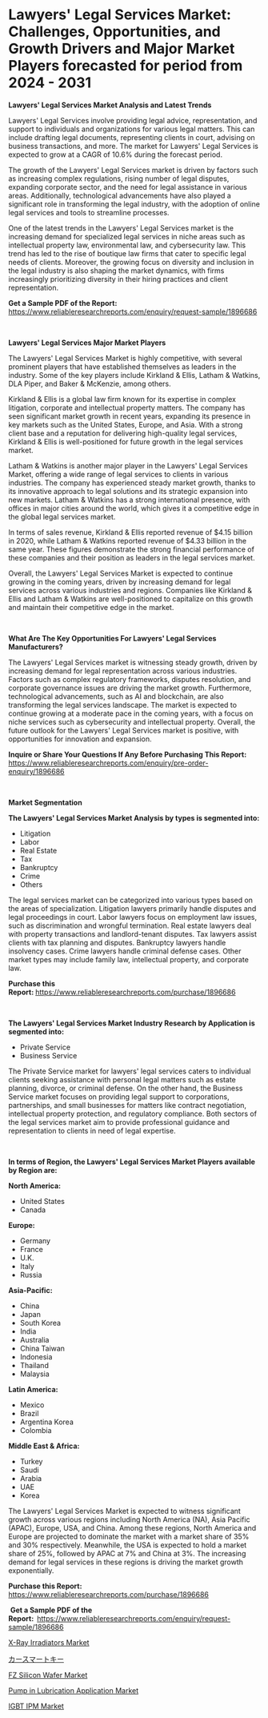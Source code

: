 <p><h1>Lawyers' Legal Services Market: Challenges, Opportunities, and Growth Drivers and Major Market Players forecasted for period from 2024 - 2031</h1></p><p><strong>Lawyers' Legal Services Market Analysis and Latest Trends</strong></p>
<p><p>Lawyers' Legal Services involve providing legal advice, representation, and support to individuals and organizations for various legal matters. This can include drafting legal documents, representing clients in court, advising on business transactions, and more. The market for Lawyers' Legal Services is expected to grow at a CAGR of 10.6% during the forecast period.</p><p>The growth of the Lawyers' Legal Services market is driven by factors such as increasing complex regulations, rising number of legal disputes, expanding corporate sector, and the need for legal assistance in various areas. Additionally, technological advancements have also played a significant role in transforming the legal industry, with the adoption of online legal services and tools to streamline processes.</p><p>One of the latest trends in the Lawyers' Legal Services market is the increasing demand for specialized legal services in niche areas such as intellectual property law, environmental law, and cybersecurity law. This trend has led to the rise of boutique law firms that cater to specific legal needs of clients. Moreover, the growing focus on diversity and inclusion in the legal industry is also shaping the market dynamics, with firms increasingly prioritizing diversity in their hiring practices and client representation.</p></p>
<p><strong>Get a Sample PDF of the Report:&nbsp;</strong> <a href="https://www.reliableresearchreports.com/enquiry/request-sample/1896686">https://www.reliableresearchreports.com/enquiry/request-sample/1896686</a></p>
<p>&nbsp;</p>
<p><strong>Lawyers' Legal Services Major Market Players</strong></p>
<p><p>The Lawyers' Legal Services Market is highly competitive, with several prominent players that have established themselves as leaders in the industry. Some of the key players include Kirkland & Ellis, Latham & Watkins, DLA Piper, and Baker & McKenzie, among others.</p><p>Kirkland & Ellis is a global law firm known for its expertise in complex litigation, corporate and intellectual property matters. The company has seen significant market growth in recent years, expanding its presence in key markets such as the United States, Europe, and Asia. With a strong client base and a reputation for delivering high-quality legal services, Kirkland & Ellis is well-positioned for future growth in the legal services market.</p><p>Latham & Watkins is another major player in the Lawyers' Legal Services Market, offering a wide range of legal services to clients in various industries. The company has experienced steady market growth, thanks to its innovative approach to legal solutions and its strategic expansion into new markets. Latham & Watkins has a strong international presence, with offices in major cities around the world, which gives it a competitive edge in the global legal services market.</p><p>In terms of sales revenue, Kirkland & Ellis reported revenue of $4.15 billion in 2020, while Latham & Watkins reported revenue of $4.33 billion in the same year. These figures demonstrate the strong financial performance of these companies and their position as leaders in the legal services market.</p><p>Overall, the Lawyers' Legal Services Market is expected to continue growing in the coming years, driven by increasing demand for legal services across various industries and regions. Companies like Kirkland & Ellis and Latham & Watkins are well-positioned to capitalize on this growth and maintain their competitive edge in the market.</p></p>
<p>&nbsp;</p>
<p><strong>What Are The Key Opportunities For Lawyers' Legal Services Manufacturers?</strong></p>
<p><p>The Lawyers' Legal Services market is witnessing steady growth, driven by increasing demand for legal representation across various industries. Factors such as complex regulatory frameworks, disputes resolution, and corporate governance issues are driving the market growth. Furthermore, technological advancements, such as AI and blockchain, are also transforming the legal services landscape. The market is expected to continue growing at a moderate pace in the coming years, with a focus on niche services such as cybersecurity and intellectual property. Overall, the future outlook for the Lawyers' Legal Services market is positive, with opportunities for innovation and expansion.</p></p>
<p><strong>Inquire or Share Your Questions If Any Before Purchasing This Report:</strong> <a href="https://www.reliableresearchreports.com/enquiry/pre-order-enquiry/1896686">https://www.reliableresearchreports.com/enquiry/pre-order-enquiry/1896686</a></p>
<p>&nbsp;</p>
<p><strong>Market Segmentation</strong></p>
<p><strong>The Lawyers' Legal Services Market Analysis by types is segmented into:</strong></p>
<p><ul><li>Litigation</li><li>Labor</li><li>Real Estate</li><li>Tax</li><li>Bankruptcy</li><li>Crime</li><li>Others</li></ul></p>
<p><p>The legal services market can be categorized into various types based on the areas of specialization. Litigation lawyers primarily handle disputes and legal proceedings in court. Labor lawyers focus on employment law issues, such as discrimination and wrongful termination. Real estate lawyers deal with property transactions and landlord-tenant disputes. Tax lawyers assist clients with tax planning and disputes. Bankruptcy lawyers handle insolvency cases. Crime lawyers handle criminal defense cases. Other market types may include family law, intellectual property, and corporate law.</p></p>
<p><strong>Purchase this Report:&nbsp;</strong><a href="https://www.reliableresearchreports.com/purchase/1896686">https://www.reliableresearchreports.com/purchase/1896686</a></p>
<p>&nbsp;</p>
<p><strong>The Lawyers' Legal Services Market Industry Research by Application is segmented into:</strong></p>
<p><ul><li>Private Service</li><li>Business Service</li></ul></p>
<p><p>The Private Service market for lawyers' legal services caters to individual clients seeking assistance with personal legal matters such as estate planning, divorce, or criminal defense. On the other hand, the Business Service market focuses on providing legal support to corporations, partnerships, and small businesses for matters like contract negotiation, intellectual property protection, and regulatory compliance. Both sectors of the legal services market aim to provide professional guidance and representation to clients in need of legal expertise.</p></p>
<p>&nbsp;</p>
<p><strong>In terms of Region, the Lawyers' Legal Services Market Players available by Region are:</strong></p>
<p>
    <p> <strong> North America: </strong>
        <ul>
            <li>United States</li>
            <li>Canada</li>
        </ul>
        </p> 
    <p> <strong> Europe: </strong>
        <ul>
            <li>Germany</li>
            <li>France</li>
            <li>U.K.</li>
            <li>Italy</li>
            <li>Russia</li>
        </ul>
        </p> 
    <p> <strong> Asia-Pacific: </strong>
        <ul>
            <li>China</li>
            <li>Japan</li>
            <li>South Korea</li>
            <li>India</li>
            <li>Australia</li>
            <li>China Taiwan</li>
            <li>Indonesia</li>
            <li>Thailand</li>
            <li>Malaysia</li>
        </ul>
        </p> 
    <p> <strong> Latin America: </strong>
        <ul>
            <li>Mexico</li>
            <li>Brazil</li>
            <li>Argentina Korea</li>
            <li>Colombia</li>
        </ul>
        </p> 
    <p> <strong> Middle East & Africa: </strong>
        <ul>
            <li>Turkey</li>
            <li>Saudi</li>
            <li>Arabia</li>
            <li>UAE</li>
            <li>Korea</li>
        </ul>
    </p>
    </p>
<p><p>The Lawyers' Legal Services Market is expected to witness significant growth across various regions including North America (NA), Asia Pacific (APAC), Europe, USA, and China. Among these regions, North America and Europe are projected to dominate the market with a market share of 35% and 30% respectively. Meanwhile, the USA is expected to hold a market share of 25%, followed by APAC at 7% and China at 3%. The increasing demand for legal services in these regions is driving the market growth exponentially.</p></p>
<p><strong>Purchase this Report: </strong><a href="https://www.reliableresearchreports.com/purchase/1896686">https://www.reliableresearchreports.com/purchase/1896686</a></p>
<p>&nbsp;<strong>Get a Sample PDF of the Report:&nbsp;&nbsp;</strong><a href="https://www.reliableresearchreports.com/enquiry/request-sample/1896686">https://www.reliableresearchreports.com/enquiry/request-sample/1896686</a></p>
<p><strong></strong></p>
<p><p><a href="https://cute-banjo-8ca.notion.site/X-Ray-Irradiators-Market-Growth-Market-Trends-COVID-19-Impact-and-Forecasts-for-period-from-2024--4764d30a853945409df0f7addd3bb604">X-Ray Irradiators Market</a></p><p><a href="https://medium.com/@treverschaefer1/%E8%BB%8A%E7%94%A8%E3%82%B9%E3%83%9E%E3%83%BC%E3%83%88%E3%82%AD%E3%83%BC%E5%B8%82%E5%A0%B4%E3%81%AE%E8%A6%8F%E6%A8%A1%E3%81%A8%E5%B8%82%E5%A0%B4%E3%81%AE%E3%83%88%E3%83%AC%E3%83%B3%E3%83%89-%E5%AE%8C%E5%85%A8%E3%81%AA%E7%94%A3%E6%A5%AD%E6%A6%82%E8%A6%81-2024%E5%B9%B4%E3%81%8B%E3%82%892031%E5%B9%B4-ad45a540c634">カースマートキー</a></p><p><a href="https://view.publitas.com/reportprime-1/fz-silicon-wafer-market-research-report-the-key-to-successful-business-strategy-forecasted-for-period-from-2024-2031/">FZ Silicon Wafer Market</a></p><p><a href="https://meowing-lemming-dd3.notion.site/Pump-in-Lubrication-Application-Market-Research-Report-Reveals-The-Latest-Trends-And-Opportunities-o-14787f4bbd1b44f9aeaacef4d2f6044b">Pump in Lubrication Application Market</a></p><p><a href="https://view.publitas.com/reportprime-1/igbt-ipm-market-size-2024-2031-global-industrial-analysis-key-geographical-regions-market-share-top-key-players-product-types-and-forecast-research-report/">IGBT IPM Market</a></p></p>